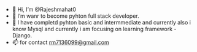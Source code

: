 - 👋 Hi, I’m @Rajeshmahat0
- 👀 I’m wanr to become pyhton full stack developer.
- 🌱  I have completd pyhton basic and intermmediate and currently also i know Mysql and currently i am focusing on learning framework - Django.
- 📫 for contact rm7136099@gmail.com


<!---
Rajeshmahat0/Rajeshmahat0 is a ✨ special ✨ repository because its `README.md` (this file) appears on your GitHub profile.
You can click the Preview link to take a look at your changes.
--->

